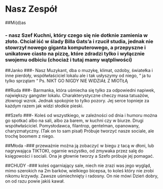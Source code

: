 # Nasz Zespół


##Mi(d)as
### - nasz Szef Kuchni, który czego się nie dotknie zamienia w złoto. Chciał iść w ślady Billa Gats’a i rzucił studia, jednak nie stowrzył nowego giganta komputerowego, a przepyszne i unikatowe ciasto na pizzę, które zdradzi tylko i wyłącznie swojemu odbiciu (chociaż i tutaj mamy wątpliwości)

##Janko
###- Nasz Muzykant, dba o muzykę, klimat, ozdoby, światełka i inne pierdoły,  współwłaściciel lokalu ale i tak usłyszymy od niego, “ ja tu tylko sprzątam “ 
Ps. NIKT GO NIGDY NIE WIDZIAŁ Z MIOTŁĄ 

##Ruda
###- Barmanka, która uśmiecha się tylko za odpowiedni napiwek, największy gangster lokalu. Charakterystyczne checzy masa tatuażów, złowrogi wzrok. Jednak spokojnie to tylko pozory. Jej serce topnieje za każdym razem jak widzi słodkie pieski. 

##Szefo
###- Koleś od wszystkiego, w zależności od dnia i humoru można go spotkać albo na sali, albo za barem, w kuchni czy w biurze. Drugi współwłaściciel. Pomysłodawca, filantrop, gentelman, opanowany, charyzmatyczny. (Tak on to sam pisał)  Próbuje tworzyć nasze sociale, ale trochę boomem z niego.

##Młoda
-### przeważnie można ją zobaczyć w biegu z tacą w dłoni, lub nagrywająca TIKTOKI, ogarnie wszystko, od zmywaka przez salę do księgowości i sociali. Ona je głownie tworzy a Szefo próbuje jej pomagać.

##CHUDY
-### koleś ogarniający sale, niech nie zrazi was jego wygląd, mimo szerokich na 2m barków, wielkiego bicepsa, to koleś który nie zrobi nikomu krzywdy. Zawsze uśmiechnięty i radosny. On nie mówi Dzień dobry, on od razu powie jakiś kawał. 


